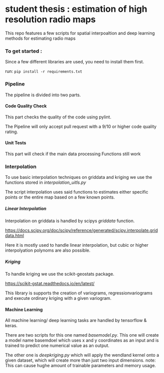 # student thesis : estimation of high resolution radio maps

 This repo features a few scripts for spatial interpoaltion and deep learning methods for estimating radio maps


 ### To get started :
 
 Since a few different libraries are used, you need to install them first.

 run:
    ```
    pip install -r requirements.txt
    ```
### Pipeline

The pipeline is divided into two parts.

#### Code Quality Check

This part checks the quality of the code using pylint.

The Pipeline will only accept pull request with a 9/10 or higher code quality rating.

#### Unit Tests

This part will check if the main data processing Functions still work

### Interpolation

To use basic interpolation techniques on griddata and kriging we use the functions stored in *interpolation_uitls.py*

The script interpolation uses said functions to estimates either specific points or the entire map based on a few known points.

##### Linear Interpolation

Interpolation on griddata is handled by scipys *griddata* function.

https://docs.scipy.org/doc/scipy/reference/generated/scipy.interpolate.griddata.html

Here it is mostly used to handle linear interpolation, but cubic or higher interpolyation polynoms are also possible.

##### Kriging

To handle kriging we use the scikit-geostats package.

https://scikit-gstat.readthedocs.io/en/latest/

This library is supports the creation of variograms, regressionvariograms and execute ordinary kriging with a given variogram.



#### Machine Learning

All machine learning/ deep learning tasks are handled by tensorflow & keras.

There are two scripts for this one named *basemodel.py*.
This one will create a model name basemdoel which uses x and y coordinates as an input and is trained to predict one numerical value as an output.

The other one is *deepkriging.py* which will apply the wendland kernel onto a given dataset, which will create more than just two input dimensions.
note:
This can cause hughe amount of trainable parameters and memory usage.